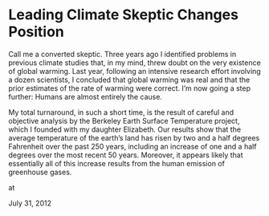 # Leading Climate Skeptic Changes Position
Call me a converted skeptic. Three years ago I identified problems in previous climate studies that, in my mind, threw doubt on the very existence of global warming. Last year, following an intensive research effort involving a dozen scientists, I concluded that global warming was real and that the prior estimates of the rate of warming were correct. I’m now going a step further: Humans are almost entirely the cause.

My total turnaround, in such a short time, is the result of careful and objective analysis by the Berkeley Earth Surface Temperature project, which I founded with my daughter Elizabeth. Our results show that the average temperature of the earth’s land has risen by two and a half degrees Fahrenheit over the past 250 years, including an increase of one and a half degrees over the most recent 50 years. Moreover, it appears likely that essentially all of this increase results from the human emission of greenhouse gases.







at

July 31, 2012















